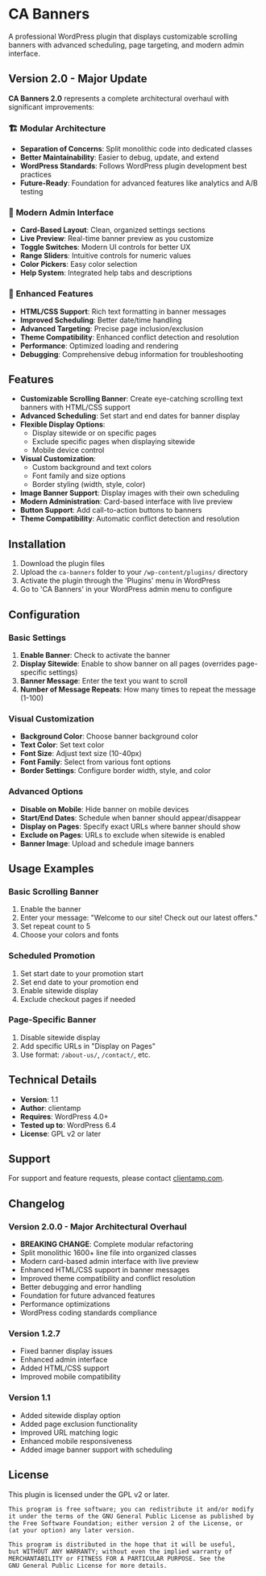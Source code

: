 # CA Banners

A professional WordPress plugin that displays customizable scrolling banners with advanced scheduling, page targeting, and modern admin interface.

## Version 2.0 - Major Update

**CA Banners 2.0** represents a complete architectural overhaul with significant improvements:

### 🏗️ **Modular Architecture**
- **Separation of Concerns**: Split monolithic code into dedicated classes
- **Better Maintainability**: Easier to debug, update, and extend
- **WordPress Standards**: Follows WordPress plugin development best practices
- **Future-Ready**: Foundation for advanced features like analytics and A/B testing

### 🎨 **Modern Admin Interface**
- **Card-Based Layout**: Clean, organized settings sections
- **Live Preview**: Real-time banner preview as you customize
- **Toggle Switches**: Modern UI controls for better UX
- **Range Sliders**: Intuitive controls for numeric values
- **Color Pickers**: Easy color selection
- **Help System**: Integrated help tabs and descriptions

### 🚀 **Enhanced Features**
- **HTML/CSS Support**: Rich text formatting in banner messages
- **Improved Scheduling**: Better date/time handling
- **Advanced Targeting**: Precise page inclusion/exclusion
- **Theme Compatibility**: Enhanced conflict detection and resolution
- **Performance**: Optimized loading and rendering
- **Debugging**: Comprehensive debug information for troubleshooting

## Features

- **Customizable Scrolling Banner**: Create eye-catching scrolling text banners with HTML/CSS support
- **Advanced Scheduling**: Set start and end dates for banner display
- **Flexible Display Options**: 
  - Display sitewide or on specific pages
  - Exclude specific pages when displaying sitewide
  - Mobile device control
- **Visual Customization**:
  - Custom background and text colors
  - Font family and size options
  - Border styling (width, style, color)
- **Image Banner Support**: Display images with their own scheduling
- **Modern Administration**: Card-based interface with live preview
- **Button Support**: Add call-to-action buttons to banners
- **Theme Compatibility**: Automatic conflict detection and resolution

## Installation

1. Download the plugin files
2. Upload the `ca-banners` folder to your `/wp-content/plugins/` directory
3. Activate the plugin through the 'Plugins' menu in WordPress
4. Go to 'CA Banners' in your WordPress admin menu to configure

## Configuration

### Basic Settings

1. **Enable Banner**: Check to activate the banner
2. **Display Sitewide**: Enable to show banner on all pages (overrides page-specific settings)
3. **Banner Message**: Enter the text you want to scroll
4. **Number of Message Repeats**: How many times to repeat the message (1-100)

### Visual Customization

- **Background Color**: Choose banner background color
- **Text Color**: Set text color
- **Font Size**: Adjust text size (10-40px)
- **Font Family**: Select from various font options
- **Border Settings**: Configure border width, style, and color

### Advanced Options

- **Disable on Mobile**: Hide banner on mobile devices
- **Start/End Dates**: Schedule when banner should appear/disappear
- **Display on Pages**: Specify exact URLs where banner should show
- **Exclude on Pages**: URLs to exclude when sitewide is enabled
- **Banner Image**: Upload and schedule image banners

## Usage Examples

### Basic Scrolling Banner
1. Enable the banner
2. Enter your message: "Welcome to our site! Check out our latest offers."
3. Set repeat count to 5
4. Choose your colors and fonts

### Scheduled Promotion
1. Set start date to your promotion start
2. Set end date to your promotion end
3. Enable sitewide display
4. Exclude checkout pages if needed

### Page-Specific Banner
1. Disable sitewide display
2. Add specific URLs in "Display on Pages"
3. Use format: `/about-us/`, `/contact/`, etc.

## Technical Details

- **Version**: 1.1
- **Author**: clientamp
- **Requires**: WordPress 4.0+
- **Tested up to**: WordPress 6.4
- **License**: GPL v2 or later

## Support

For support and feature requests, please contact [clientamp.com](https://clientamp.com/).

## Changelog

### Version 2.0.0 - Major Architectural Overhaul
- **BREAKING CHANGE**: Complete modular refactoring
- Split monolithic 1600+ line file into organized classes
- Modern card-based admin interface with live preview
- Enhanced HTML/CSS support in banner messages
- Improved theme compatibility and conflict resolution
- Better debugging and error handling
- Foundation for future advanced features
- Performance optimizations
- WordPress coding standards compliance

### Version 1.2.7
- Fixed banner display issues
- Enhanced admin interface
- Added HTML/CSS support
- Improved mobile compatibility

### Version 1.1
- Added sitewide display option
- Added page exclusion functionality
- Improved URL matching logic
- Enhanced mobile responsiveness
- Added image banner support with scheduling

## License

This plugin is licensed under the GPL v2 or later.

```
This program is free software; you can redistribute it and/or modify
it under the terms of the GNU General Public License as published by
the Free Software Foundation; either version 2 of the License, or
(at your option) any later version.

This program is distributed in the hope that it will be useful,
but WITHOUT ANY WARRANTY; without even the implied warranty of
MERCHANTABILITY or FITNESS FOR A PARTICULAR PURPOSE. See the
GNU General Public License for more details.
```
